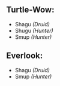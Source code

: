 ## Turtle-Wow:
- Shagu *(Druid)*
- Shugu *(Hunter)*
- Smup *(Hunter)*

## Everlook:
- Shagu *(Druid)*
- Smup *(Hunter)*
